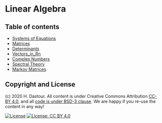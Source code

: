 # Linear Algebra

## Table of contents

* [Systems of Equations](PyLab_Systems_of_Equations.ipynb)
* [Matrices](PyLab_Matrices.ipynb)
* [Determinants](Determinants.ipynb)
* [Vectors_in_Rn](Vectors_in_Rn.ipynb)
* [Complex Numbers](Complex_Numbers.ipynb)
* [Spectral Theory](Spectral_Theory.ipynb)
* [Markov Matrices](Markov_Matrices.ipynb)

## Copyright and License

(c) 2020 H. Dastour. All content is under Creative Commons Attribution [CC-BY 4.0](https://creativecommons.org/licenses/by/4.0/legalcode.txt), and all [code is under BSD-3 clause](https://github.com/engineersCode/EngComp/blob/master/LICENSE). We are happy if you re-use the content in any way!

[![License](https://img.shields.io/badge/License-BSD%203--Clause-blue.svg)](https://opensource.org/licenses/BSD-3-Clause) [![License: CC BY 4.0](https://img.shields.io/badge/License-CC%20BY%204.0-lightgrey.svg)](https://creativecommons.org/licenses/by/4.0/)

